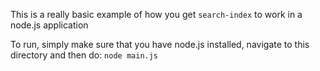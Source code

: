 This is a really basic example of how you get `search-index` to work in a node.js application

To run, simply make sure that you have node.js installed, navigate to this directory and then do: `node main.js`
